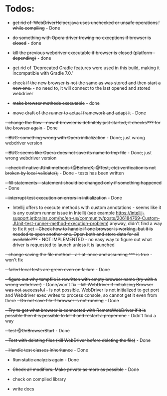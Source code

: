 # Todos:

- ~~get rid of 'WebDriverHelper.java uses unchecked or unsafe operations.' while compiling~~ - Done
  
- ~~do something with Opera driver trowing no exceptions if browser is closed~~ - done
  
- ~~kill the previous webdriver executable if browser is closed (platform - depending)~~ - done
  
- get rid of 'Deprecated Gradle features were used in this build, making it incompatible with Gradle 7.0.'
  
- ~~check if the new browser is not the same as was stored and then start a new one.~~ - no need to, it will connect to the last opened and stored webdriver
  
- ~~make browser methods executable~~  - done
  
- ~~move draft of the runner to actual framework and adapt it~~ - Done
  
~~- change the flow - now if browser is definitely just started, it checks??? for the browser again~~ - Done

~~- BUG: something wrong with Opera initialization~~ - Done; just wrong webdriver version
  
~~- BUG: seems like Opera does not save its name to tmp file~~ - Done; just wrong webdriver version
  
~~- check if native JUnit methods (@BeforeX, @Test, etc) verification is not broken by local validate();~~ - Done - 
tests has been written

~~- fill statements - statement should be changed only if something happened~~ - Done
  
~~- interrupt test execution on errors in initialization~~ - Done
  
- Intellij offers to execute methods with custom annotations - seems like it is any custom runner issue in Intellij 
  (see example https://intellij-support.jetbrains.com/hc/en-us/community/posts/206184769-Custom-JUnit-test-runner-method-execution-problem)
  anyway, didn't find a way to fix it yet
~~- Check how to handle if one browser is working, but it is needed to open another one. Open both and store data for all
  available???~~ - NOT IMPLEMENTED  - no easy way to figure out what driver is requested to launch unless it is launched
  
~~- change saving the file method - all-at-once and assuming ^^^ is true~~ - won't fix
  
~~- failed local tests are green even on failure~~ - Done
  
~~- figure out why tempfile is rewritten with empty browser name (try with a wrong webdriver)~~ - Done/won't fix
  ~~- kill WebDriver if initializing Browser was not successful~~ - is not possible. WebDriver is not initialized to 
  get port and Webdriver exec writes to process console, so cannot get it even from there
  ~~- Do not save file if browser is not running~~ - Done
  
~~- Try to get what browser is connected with RemoteWebDriver if it is possible then it is possible to kill it and 
restart a proper one~~ - Didn't find a way

~~- test @OnBrowserStart~~ - Done

~~- Test with deleting files (kill WebDriver before deleting the file)~~ - Done

~~- Handle test classes inheritance~~ - Done

- ~~Run static analyzis again~~ - Done

- ~~Check all modifiers. Make private as more as possible~~ - Done

- check on compiled library

- write docs
